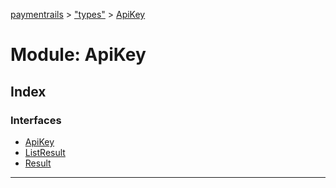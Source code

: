 [paymentrails](../README.md) > ["types"](../modules/_types_.md) > [ApiKey](../modules/_types_.apikey.md)



# Module: ApiKey

## Index

### Interfaces

* [ApiKey](../interfaces/_types_.apikey.apikey.md)
* [ListResult](../interfaces/_types_.apikey.listresult.md)
* [Result](../interfaces/_types_.apikey.result.md)



---
